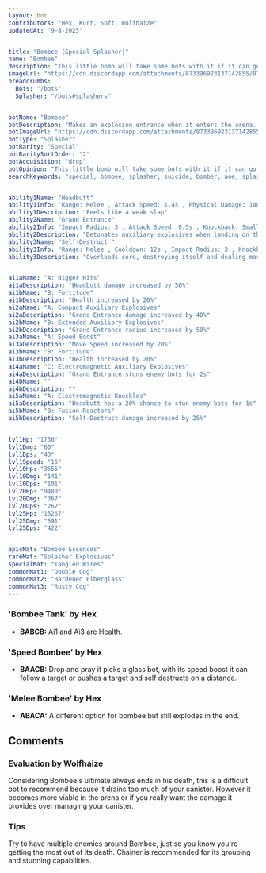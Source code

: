```yaml
---
layout: bot
contributors: "Hex, Kurt, Soft, Wolfhaize"
updatedAt: "9-8-2025"


title: "Bombee (Special Splasher)"
name: "Bombee"
description: "This little bomb will take some bots with it if it can go under its own terms. Mostly a fun bot, useful for fast clears in low-stakes situations. Hard to use consistently in any competitive or challenging setting.\n- Speciality: enters with a Boom, hopefully exits with a Boom\n- Note: it won't explode if you keep it away from any Ult target\n"
imageUrl: "https://cdn.discordapp.com/attachments/873396923137142855/873397789688729670/bombee.png"
breadcrumbs:
  Bots: "/bots"
  Splasher: "/bots#splashers"


botName: "Bombee"
botDescription: "Makes an explosion entrance when it enters the arena. Self-destructs when fully charged"
botImageUrl: "https://cdn.discordapp.com/attachments/873396923137142855/873397789688729670/bombee.png"
botType: "Splasher"
botRarity: "Special"
botRaritySortOrder: "2"
botAcquisition: "drop"
botOpinion: "This little bomb will take some bots with it if it can go under its own terms. Mostly a fun bot, useful for fast clears in low-stakes situations. Hard to use consistently in any competitive or challenging setting."
searchKeywords: "special, bombee, splasher, suicide, bomber, aoe, splash, weak, 1, useless"


ability1Name: "Headbutt"
ability1Info: "Range: Melee , Attack Speed: 1.4s , Physical Damage: 100%"
ability1Description: "Feels like a weak slap"
ability2Name: "Grand Entrance"
ability2Info: "Impact Radius: 3 , Attack Speed: 0.5s , Knockback: Small , Energy Damage: 500%"
ability2Description: "Detonates auxiliary explosives when landing on the battlefield"
ability3Name: "Self-Destruct "
ability3Info: "Range: Melee , Cooldown: 12s , Impact Radius: 3 , Knockback: Small , Energy Damage: 1333%"
ability3Description: "Overloads core, destroying itself and dealing massive damage to nearby enemies."


ai1aName: "A: Bigger Hits"
ai1aDescription: "Headbutt damage increased by 50%"
ai1bName: "B: Fortitude"
ai1bDescription: "Health increased by 20%"
ai2aName: "A: Compact Auxiliary Explosives"
ai2aDescription: "Grand Entrance damage increased by 40%"
ai2bName: "B: Extended Auxiliary Explosives"
ai2bDescription: "Grand Entrance radius increased by 50%"
ai3aName: "A: Speed Boost"
ai3aDescription: "Move Speed increased by 20%"
ai3bName: "B: Fortitude"
ai3bDescription: "Health increased by 20%"
ai4aName: "C: Electromagnetic Auxiliary Explosives"
ai4aDescription: "Grand Entrance stuns enemy bots for 2s"
ai4bName: ""
ai4bDescription: ""
ai5aName: "A: Electromagnetic Knuckles"
ai5aDescription: "Headbutt has a 20% chance to stun enemy bots for 1s"
ai5bName: "B: Fusion Reactors"
ai5bDescription: "Self-Destruct damage increased by 25%"


lvl1Hp: "1736"
lvl1Dmg: "60"
lvl1Dps: "43"
lvl1Speed: "16"
lvl10Hp: "3655"
lvl10Dmg: "141"
lvl10Dps: "101"
lvl20Hp: "9480"
lvl20Dmg: "367"
lvl20Dps: "262"
lvl25Hp: "15267"
lvl25Dmg: "591"
lvl25Dps: "422"


epicMat: "Bombee Essences"
rareMat: "Splasher Explosives"
specialMat: "Tangled Wires"
commonMat1: "Double Cog"
commonMat2: "Hardened Fiberglass"
commonMat3: "Rusty Cog"
---
```


### 'Bombee Tank' by Hex
- **BABCB:** Ai1 and Ai3 are Health.

### 'Speed Bombee' by Hex
- **BAACB:** Drop and pray it picks a glass bot, with its speed boost it can follow a target or pushes a target and self destructs on a distance.

### 'Melee Bombee' by Hex
- **ABACA:** A different option for bombee but still explodes in the end. 

## Comments

### Evaluation by Wolfhaize
Considering Bombee's ultimate always ends in his death, this is a difficult bot to recommend because it drains too much of your canister. However it becomes more viable in the arena or if you really want the damage it provides over managing your canister.

### Tips
Try to have multiple enemies around Bombee, just so you know you're getting the most out of its death. 
Chainer is recommended for its grouping and stunning capabilities.

